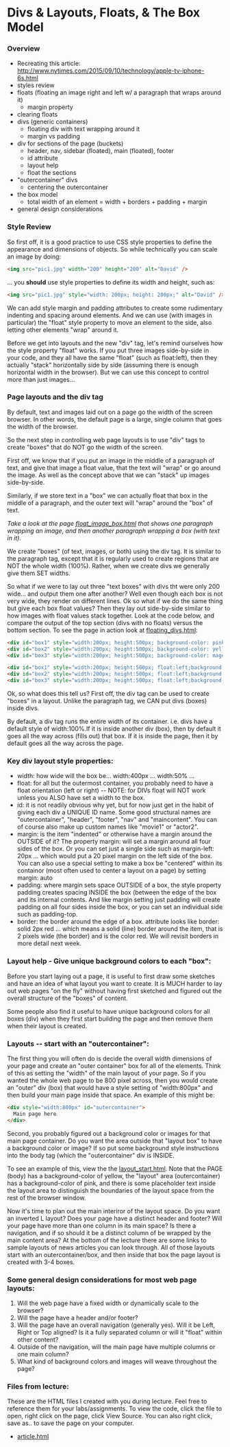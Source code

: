 Divs &amp; Layouts, Floats, &amp; The Box Model
===============================================

### Overview
* Recreating this article: http://www.nytimes.com/2015/09/10/technology/apple-tv-iphone-6s.html
* styles review
* floats (floating an image right and left w/ a paragraph that wraps around it)
	* margin property
* clearing floats
* divs (generic containers)
	* floating div with text wrapping around it
	* margin vs padding
* div for sections of the page (buckets)
	* header, nav, sidebar (floated), main (floated), footer
	* id attribute
	* layout help
	* float the sections
* "outercontainer" divs
	* centering the outercontainer
* the box model
	* total width of an element = width + borders + padding + margin
* general design considerations

### Style Review
  
So first off, it is a good practice to use CSS style properties to define the appearance and dimensions of objects. So while technically you can scale an image by doing:

```html
<img src="pic1.jpg" width="200" height="200" alt="David" /> 
```

... you __should__ use style properties to define its width and height, such as:

```html
<img src="pic1.jpg" style="width: 200px; height: 200px;" alt="David" />
```

We can add style margin and padding attributes to create some rudimentary indenting and spacing around elements. And we can use (with images in particular) the "float" style property to move an element to the side, also letting other elements "wrap" around it.

Before we get into layouts and the new "div" tag, let's remind ourselves how the style property "float" works. If you put three images side-by-side in your code, and they all have the same "float" (such as float:left), then they actually "stack" horizontally side by side (assuming there is enough horizontal width in the browser). But we can use this concept to control more than just images...


### Page layouts and the div tag

By default, text and images laid out on a page go the width of the screen browser. In other words, the default page is a large, single column that goes the width of the browser.

So the next step in controlling web page layouts is to use "div" tags to create "boxes" that do NOT go the width of the screen.

First off, we know that if you put an image in the middle of a paragraph of text, and give that image a float value, that the text will "wrap" or go around the image. As well as the concept above that we can "stack" up images side-by-side.

Similarly, if we store text in a "box" we can actually float that box in the middle of a paragraph, and the outer text will "wrap" around the "box" of text.

_Take a look at the page [float_image_box.html](http://itpwebdev.usc.edu/notes-examples/104/float_image_box.html) that shows one paragraph wrapping an image, and then another paragraph wrapping a box (with text in it)._

We create "boxes" (of text, images, or both) using the div tag. It is similar to the paragraph tag, except that it is regularly used to create regions that are NOT the whole width (100%). Rather, when we create divs we generally give them SET widths.
  
So what if we were to lay out three "text boxes" with divs tht were only 200 wide... and output them one after another? Well even though each box is not very wide, they render on different lines. Ok so what if we do the same thing but give each box float values? Then they lay out side-by-side similar to how images with float values stack together. Look at the code below, and compare the output of the top section (divs with no floats) versus the bottom section. To see the page in action look at [floating_divs.html](http://itpwebdev.usc.edu/notes-examples/104/floating_divs.html):


```html
<div id="box1" style="width:200px; height:500px; background-color: pink">Box 1</div>
<div id="box2" style="width:200px; height:500px; background-color: yellow">Box 2</div>
<div id="box3" style="width:200px; height:500px; background-color: magenta">Box 1</div>
```

```html
<div id="box1" style="width:200px; height:500px; float:left;background-color: pink">Box 1</div>
<div id="box2" style="width:200px; height:500px; float:left;background-color: yellow">Box 2</div>
<div id="box3" style="width:200px; height:500px; float:left;background-color: magenta">Box 1</div>
```


Ok, so what does this tell us? First off, the div tag can be used to create "boxes" in a layout. Unlike the paragraph tag, we CAN put divs (boxes) inside divs.

By default, a div tag runs the entire width of its container. i.e. divs have a default style of width:100%.If it is inside another div (box), then by default it goes all the way across (fills out) that box. If it is inside the page, then it by default goes all the way across the page.

### Key div layout style properties:

*  width: how wide will the box be... width:400px ... width:50% ...
*  float: for all but the outermost container, you probably need to have a float orientation (left or right) -- NOTE: for DIVs float will NOT work unless you ALSO have set a width to the box.
*  id: it is not readily obvious why yet, but for now just get in the habit of giving each div a UNIQUE ID name. Some good structural names are "outercontainer",  "header", "footer", "nav" and "maincontent". You can of course also make up custom names like "movie1" or "actor2".
*  margin: is the item "indented" or otherwise have a margin around the OUTSIDE of it? The property margin: will set a margin around all four sides of the box. Or you can set just a single side such as margin-left: 20px ... which would put a 20 pixel margin on the left side of the box. You can also use a special setting to make a box be "centered" within its containor (most often used to center a layout on a page) by setting margin: auto
*  padding:  where margin sets space OUTSIDE of a box, the style property padding creates spacing INSIDE the box (between the edge of the box and its internal contents. And like margin setting just padding will create padding on all four sides inside the box, or you can set an individual side such as padding-top.
*  border: the border around the edge of a box. attribute looks like border: solid 2px red ... which means a solid (line) border around the item, that is 2 pixels wide (the border) and is the color red. We will revisit borders in more detail next week.


### Layout help - Give unique background colors to each "box":

Before you start laying out a page, it is useful to first draw some sketches and have an idea of what layout you want to create. It is MUCH harder to lay out web pages "on the fly" without having first sketched and figured out the overall structure of the "boxes" of content.

Some people also find it useful to have unique background colors for all boxes (div) when they first start building the page and then remove them when their layout is created.

### Layouts -- start with an "outercontainer":

The first thing you will often do is decide the overall width dimensions of your page and create an "outer container" box for all of the elements. Think of this as setting the "width" of the main layout of your page. So if you wanted the whole web page to be 800 pixel across, then you would create an "outer" div (box) that would have a style setting of "width:800px" and then build your main page inside that space. An example of this might be:

```html
<div style="width:800px" id="outercontainer">
  Main page here
</div>
```

Second, you probably figured out a background color or images for that main page container. Do you want the area outside that "layout box" to have a background color or image? If so put some background style instructions into the body tag (which the "outercontainer" div is INSIDE.

To see an example of this, view the the [layout_start.html](http://itpwebdev.usc.edu/notes-examples/104/layout_start.html). Note that the PAGE (body) has a background-color of yellow, the "layout" area (outercontainer) has a background-color of pink, and there is some placeholder text inside the layout area to distinguish the boundaries of the layout space from the rest of the browser window.
  
Now it's time to plan out the main interiror of the layout space. Do you want an inverted L layout? Does your page have a distinct header and footer? Will your page have more than one column in its main space? Is there a navigation, and if so should it be a distinct column of be wrapped by the main content area? At the bottom of the lecture there are some links to sample layouts of news articles you can look through. All of those layouts start with an outercontainer/box, and then inside that box the page layout is created with 3-4 boxes.
  

### Some general design considerations for most web page layouts: 

1.  Will the web page have a fixed width or dynamically scale to the browser?
2.  Will the page have a header and/or footer?
3.  Will the page have an overall navigation (generally yes). Will it be Left, Right or Top aligned? Is it a fully separated column or will it "float" within other content?
4.  Outside of the navigation, will the main page have multiple columns or one main column?
5.  What kind of background colors and images will weave throughout the page?


### Files from lecture:
These are the HTML files I created with you during lecture. Feel free to reference them for your labs/assignments. To view the code, click the file to open, right click on the page, click View Source. You can also right click, save as.. to save the page on your computer.
* [article.html](/demos/104/W3/article.html)